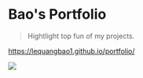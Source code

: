 # Bao's Portfolio
> Hightlight top fun of my projects.

https://lequangbao1.github.io/portfolio/

![](header.png)


